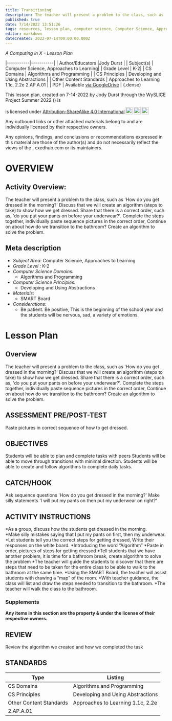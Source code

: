 ```yaml
---
title: Transitioning
description: The teacher will present a problem to the class, such as 'How do you get dressed in the morning?' Discuss that we will create an algorithm (steps to take) to show how we get dressed. Share that there is a correct order, such as, 'do you put your pants on before your underwear?'. Complete the steps together, individually paste sequence pictures in the correct order, Continue on about how do we transition to the bathroom? Create an algorithm to solve the problem.
published: true
date: 7/14/2022 13:51:26
tags: resources, lesson plan, computer science, Computer Science, Approaches to Learning 
editor: markdown
dateCreated: 2022-07-14T00:00:00.000Z
---
```

*A Computing in X - Lesson Plan*

|-----------|-----------|
| Author/Educators |Jody Durst |
| Subject(s) | Computer Science, Approaches to Learning|
| Grade Level | K-2|
| CS Domains | Algorithms and Programming |
| CS Principles | Developing and Using Abstractions |
| Other Content Standards | Approaches to Learning 1.1c, 2.2e
2.AP.A.01 | 
| PDF | Available [via GoogleDrive]() |
{.dense}






This lesson plan, created on 7-14-2022 by Jody Durst through the  WySLICE Project Summer 2022 () is  <p xmlns:cc="http://creativecommons.org/ns#" >  is licensed under <a href="http://creativecommons.org/licenses/by-sa/4.0/?ref=chooser-v1" target="_blank" rel="license noopener noreferrer" style="display:inline-block;">Attribution-ShareAlike 4.0 International<img style="height:22px!important;margin-left:3px;vertical-align:text-bottom;" src="https://mirrors.creativecommons.org/presskit/icons/cc.svg?ref=chooser-v1"><img style="height:22px!important;margin-left:3px;vertical-align:text-bottom;" src="https://mirrors.creativecommons.org/presskit/icons/by.svg?ref=chooser-v1"><img style="height:22px!important;margin-left:3px;vertical-align:text-bottom;" src="https://mirrors.creativecommons.org/presskit/icons/sa.svg?ref=chooser-v1"></a></p>


Any outbound links or other attached materials belong to and are individually licensed by their respective owners. 


Any opinions, findings, and conclusions or recommendations expressed in this material are those of the author(s) and do not necessarily reflect the views of the , cxedhub.com or its maintainers.


# OVERVIEW
## Activity Overview:  
The teacher will present a problem to the class, such as 'How do you get dressed in the morning?' Discuss that we will create an algorithm (steps to take) to show how we get dressed. Share that there is a correct order, such as, 'do you put your pants on before your underwear?'. Complete the steps together, individually paste sequence pictures in the correct order, Continue on about how do we transition to the bathroom? Create an algorithm to solve the problem.
## Meta description
+ *Subject Area:* Computer Science, Approaches to Learning 
+ *Grade Level :* K-2 
+ *Computer Science Domains:*
   + Algorithms and Programming
+ *Computer Science Principles:*
   + Developing and Using Abstractions
+ *Materials:* 
   + SMART Board
+ *Considerations:*
   + Be patient. Be positive, This is the beginning of the school year and the students will be nervous, sad, a variety of emotions.


# Lesson Plan
## Overview
The teacher will present a problem to the class, such as 'How do you get dressed in the morning?' Discuss that we will create an algorithm (steps to take) to show how we get dressed. Share that there is a correct order, such as, 'do you put your pants on before your underwear?'. Complete the steps together, individually paste sequence pictures in the correct order, Continue on about how do we transition to the bathroom? Create an algorithm to solve the problem.
## ASSESSMENT PRE/POST-TEST
Paste pictures in correct sequence of how to get dressed.
## OBJECTIVES
Students will be able to plan and complete tasks with peers
Students will be able to move through transitions with minimal direction.
Students will be able to create and follow algorithms to complete daily tasks.


## CATCH/HOOK
Ask sequence questions 'How do you get dressed in the morning?' Make silly statements 'I will put my pants on then put my underwear on right?'


## ACTIVITY INSTRUCTIONS
*As a group, discuss how the students get dressed in the morning.  
*Make silly mistakes saying that I put my pants on first, then my underwear. 
*Let students tell you the correct steps for getting dressed, Write their responses on the white board. 
*Introducing the word “Algorithm” 
*Paste in order, pictures of steps for getting dressed 
*Tell students that we have another problem, it is time for a bathroom break, create algorithm to solve the problem 
*The teacher will guide the students to discover that there are steps that need to be taken for the entire class to be able to walk to the bathroom at the same time. 
*Using the SMART Board, the teacher will assist students with drawing a “map” of the room. 
*With teacher guidance, the class will list and draw the steps needed to transition to the bathroom. 
*The teacher will walk the class to the bathroom.


### Supplements
**Any items in this section are the property & under the license of their respective owners.**






## REVIEW
Review the algorithm we created and how we completed the task
## STANDARDS        
| Type | Listing | 
|-----------|-----------|
| CS Domains  | Algorithms and Programming|
| CS Principles   | Developing and Using Abstractions|
| Other Content Standards | Approaches to Learning 1.1c, 2.2e
2.AP.A.01  |